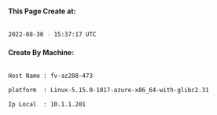 
   
#### This Page Create at:

```bash

2022-08-30 - 15:37:17 UTC

```

#### Create By Machine:

```bash

Host Name : fv-az208-473

platform  : Linux-5.15.0-1017-azure-x86_64-with-glibc2.31

Ip Local  : 10.1.1.201

```


